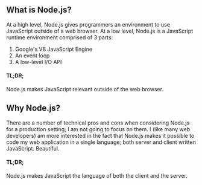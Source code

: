 ## What is Node.js?
At a high level, Node.js gives programmers an environment to use JavaScript outside of a web browser. At a low level, Node.js is a JavaScript runtime environment comprised of 3 parts:

1. Google's V8 JavaScript Engine
2. An event loop
3. A low-level I/O API

#### TL;DR;
Node.js makes JavaScript relevant outside of the web browser.

## Why Node.js?
There are a number of technical pros and cons when considering Node.js for a production setting; I am not going to focus on them. I (like many web developers) am more interested in the fact that Node.js makes it possible to code my web application in a single language; both server and client written JavaScript. Beautiful.

#### TL;DR;
Node.js makes JavaScript the language of both the client and the server.

